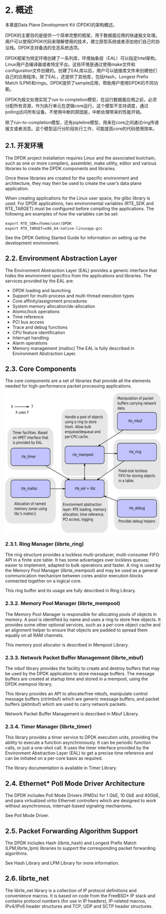 
# 2. 概述
本章是Data Plane Development Kit (DPDK)的架构概述。

DPDK的主要目的是提供一个简单完整的框架，用于数据面应用的快速报文处理。用户可以使用DPDK代码来理解使用的技术，建立原型系统或者添加他们自己的协议栈。DPDK支持备选的生态系统选项。

DPDK框架为特定环境创建了一系列库，环境抽象层（EAL）可以指定Intel架构，Linux用户态编译器或者特定平台。这些环境是通过使用make文件和configuration文件创建的。创建了EAL库以后，用户可以链接库文件来创建他们自己的应用程序。除了EAL，还提供了其他库，包括Hash，Longest Prefix Match (LPM)和rings。DPDK提供了sample应用，帮助用户使用DPDK的不同功能。

DPDK为报文处理实现了run to completion模型，在运行数据面应用之前，必须分配所有资源，作为执行单元在逻辑core运行。这个模型不支持调度，通过polling访问所有设备。不使用中断的原因是，中断处理带来的性能开销。

除了run-to-completion模型，还有pipleline模型，用来在core之间通过ring传递报文或者消息。这个模型运行分阶段执行工作，可能提高core的代码使用效率。

## 2.1. 开发环境
The DPDK project installation requires Linux and the associated toolchain, such as one or more compilers, assembler, make utility, editor and various libraries to create the DPDK components and libraries.

Once these libraries are created for the specific environment and architecture, they may then be used to create the user’s data plane application.

When creating applications for the Linux user space, the glibc library is used. For DPDK applications, two environmental variables (RTE_SDK and RTE_TARGET) must be configured before compiling the applications. The following are examples of how the variables can be set:

```
export RTE_SDK=/home/user/DPDK
export RTE_TARGET=x86_64-native-linuxapp-gcc
```
See the DPDK Getting Started Guide for information on setting up the development environment.

## 2.2. Environment Abstraction Layer
The Environment Abstraction Layer (EAL) provides a generic interface that hides the environment specifics from the applications and libraries. The services provided by the EAL are:

* DPDK loading and launching
* Support for multi-process and multi-thread execution types
* Core affinity/assignment procedures
* System memory allocation/de-allocation
* Atomic/lock operations
* Time reference
* PCI bus access
* Trace and debug functions
* CPU feature identification
* Interrupt handling
* Alarm operations
* Memory management (malloc)
The EAL is fully described in Environment Abstraction Layer.

## 2.3. Core Components
The core components are a set of libraries that provide all the elements needed for high-performance packet processing applications.

![Fig. 2.1 Core Components Architecture](https://github.com/gogodick/dpdk_prog_guide/blob/master/Image/architecture-overview.svg)

### 2.3.1. Ring Manager (librte_ring)
The ring structure provides a lockless multi-producer, multi-consumer FIFO API in a finite size table. It has some advantages over lockless queues; easier to implement, adapted to bulk operations and faster. A ring is used by the Memory Pool Manager (librte_mempool) and may be used as a general communication mechanism between cores and/or execution blocks connected together on a logical core.

This ring buffer and its usage are fully described in Ring Library.

### 2.3.2. Memory Pool Manager (librte_mempool)
The Memory Pool Manager is responsible for allocating pools of objects in memory. A pool is identified by name and uses a ring to store free objects. It provides some other optional services, such as a per-core object cache and an alignment helper to ensure that objects are padded to spread them equally on all RAM channels.

This memory pool allocator is described in Mempool Library.

### 2.3.3. Network Packet Buffer Management (librte_mbuf)
The mbuf library provides the facility to create and destroy buffers that may be used by the DPDK application to store message buffers. The message buffers are created at startup time and stored in a mempool, using the DPDK mempool library.

This library provides an API to allocate/free mbufs, manipulate control message buffers (ctrlmbuf) which are generic message buffers, and packet buffers (pktmbuf) which are used to carry network packets.

Network Packet Buffer Management is described in Mbuf Library.

### 2.3.4. Timer Manager (librte_timer)
This library provides a timer service to DPDK execution units, providing the ability to execute a function asynchronously. It can be periodic function calls, or just a one-shot call. It uses the timer interface provided by the Environment Abstraction Layer (EAL) to get a precise time reference and can be initiated on a per-core basis as required.

The library documentation is available in Timer Library.

## 2.4. Ethernet* Poll Mode Driver Architecture
The DPDK includes Poll Mode Drivers (PMDs) for 1 GbE, 10 GbE and 40GbE, and para virtualized virtio Ethernet controllers which are designed to work without asynchronous, interrupt-based signaling mechanisms.

See Poll Mode Driver.

## 2.5. Packet Forwarding Algorithm Support
The DPDK includes Hash (librte_hash) and Longest Prefix Match (LPM,librte_lpm) libraries to support the corresponding packet forwarding algorithms.

See Hash Library and LPM Library for more information.

## 2.6. librte_net
The librte_net library is a collection of IP protocol definitions and convenience macros. It is based on code from the FreeBSD* IP stack and contains protocol numbers (for use in IP headers), IP-related macros, IPv4/IPv6 header structures and TCP, UDP and SCTP header structures.
